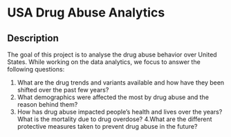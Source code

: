 # USA Drug Abuse Analytics


## Description
The goal of this project is to analyse the drug abuse behavior over United States. While working on the data analytics, we focus to answer the following questions:
1. What are the drug trends and variants available and how have they been shifted over the past few years?
2. What demographics were affected the most by drug abuse and the reason behind them?
3. How has drug abuse impacted people’s health and lives over the years? What is the mortality due to drug overdose?
4.What are the different protective measures taken to prevent drug abuse in the future?